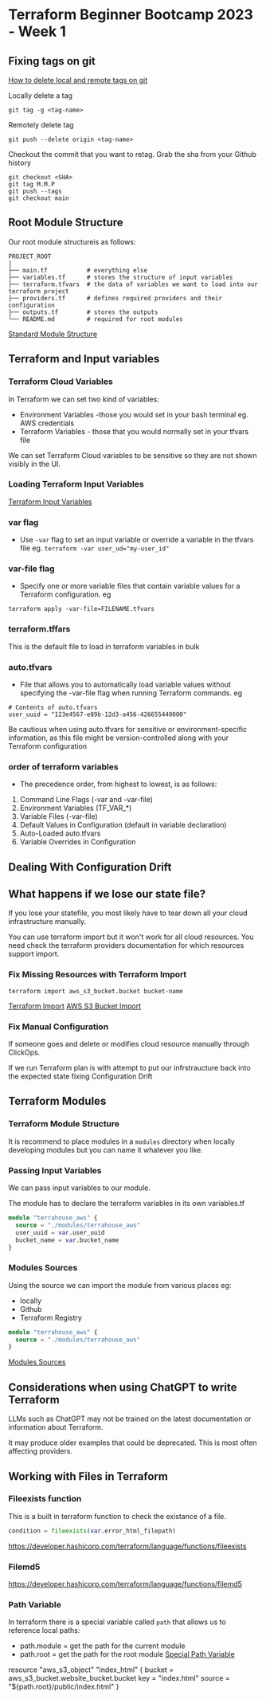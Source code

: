 # Terraform Beginner Bootcamp 2023 - Week 1

## Fixing tags on git

[How to delete local and remote tags on git](https://devconnected.com/how-to-delete-local-and-remote-tags-on-git/)

Locally delete a tag 
```
git tag -g <tag-name>
```

Remotely delete tag
```
git push --delete origin <tag-name>
```

Checkout the commit that you want to retag. Grab the sha from your Github history

```
git checkout <SHA>
git tag M.M.P
git push --tags
git checkout main
```


## Root Module Structure

Our root module structureis as follows:

```
PROJECT_ROOT
|
├── main.tf           # everything else
├── variables.tf      # stores the structure of input variables
├── terraform.tfvars  # the data of variables we want to load into our terraform project
├── providers.tf      # defines required providers and their configuration
├── outputs.tf        # stores the outputs
└── README.md         # required for root modules
```

[Standard Module Structure](https://developer.hashicorp.com/terraform/language/modules/develop/structure)

## Terraform and Input variables

### Terraform Cloud Variables

In Terraform we can set two kind of variables:
- Environment Variables -those you would set in your bash terminal eg. AWS credentials
- Terraform Variables - those that you would normally set in your tfvars file

We can set Terraform Cloud variables to be sensitive so they are not shown visibly in the UI.

### Loading Terraform Input Variables

[Terraform Input Variables](https://developer.hashicorp.com/terraform/language/values/variables)

### var flag
- Use `-var` flag to set an input variable or override a variable in the tfvars file eg. `terraform -var user_ud="my-user_id"`

### var-file flag

- Specify one or more variable files that contain variable values for a Terraform configuration.  eg

```
terraform apply -var-file=FILENAME.tfvars
```

### terraform.tffars

This is the default file to load in terraform variables in bulk

### auto.tfvars

- File that allows you to automatically load variable values without specifying the -var-file flag when running Terraform commands. eg

```
# Contents of auto.tfvars
user_uuid = "123e4567-e89b-12d3-a456-426655440000"

```

Be cautious when using auto.tfvars for sensitive or environment-specific information, as this file might be version-controlled along with your Terraform configuration


### order of terraform variables

- The precedence order, from highest to lowest, is as follows:
1. Command Line Flags (-var and -var-file)
2. Environment Variables (TF_VAR_*)
3. Variable Files (-var-file)
4. Default Values in Configuration (default in variable declaration)
5. Auto-Loaded auto.tfvars
6. Variable Overrides in Configuration

## Dealing With Configuration Drift

## What happens if we lose our state file?

If you lose your statefile, you most likely have to tear down all your cloud infrastructure manually.

You can use terraform import but it won't work for all cloud resources. You need check the terraform providers documentation for which resources support import.

### Fix Missing Resources with Terraform Import

`terraform import aws_s3_bucket.bucket bucket-name`

[Terraform Import](https://developer.hashicorp.com/terraform/cli/import)
[AWS S3 Bucket Import](https://registry.terraform.io/providers/hashicorp/aws/latest/docs/resources/s3_bucket#import)

### Fix Manual Configuration

If someone goes and delete or modifies cloud resource manually through ClickOps. 

If we run Terraform plan is with attempt to put our infrstraucture back into the expected state fixing Configuration Drift

## Terraform Modules

### Terraform Module Structure

It is recommend to place modules in a `modules` directory when locally developing modules but you can name it whatever you like.

### Passing Input Variables

We can pass input variables to our module.

The module has to declare the terraform variables in its own variables.tf

```tf
module "terrahouse_aws" {
  source = "./modules/terrahouse_aws"
  user_uuid = var.user_uuid
  bucket_name = var.bucket_name
}
```

### Modules Sources

Using the source we can import the module from various places eg:
- locally
- Github
- Terraform Registry

```tf
module "terrahouse_aws" {
  source = "./modules/terrahouse_aws"
}
```

[Modules Sources](https://developer.hashicorp.com/terraform/language/modules/sources)

## Considerations when using ChatGPT to write Terraform

LLMs such as ChatGPT may not be trained on the latest documentation or information about Terraform.

It may produce older examples that could be deprecated. This is most often affecting providers.

## Working with Files in Terraform

### Fileexists function

This is a built in terraform function to check the existance of a file.

```tf
condition = fileexists(var.error_html_filepath)
```

https://developer.hashicorp.com/terraform/language/functions/fileexists

### Filemd5

https://developer.hashicorp.com/terraform/language/functions/filemd5

### Path Variable

In terraform there is a special variable called `path` that allows us to reference local paths:
- path.module = get the path for the current module
- path.root = get the path for the root module
[Special Path Variable](https://developer.hashicorp.com/terraform/language/expressions/references#filesystem-and-workspace-info)


resource "aws_s3_object" "index_html" {
  bucket = aws_s3_bucket.website_bucket.bucket
  key    = "index.html"
  source = "${path.root}/public/index.html"
}
